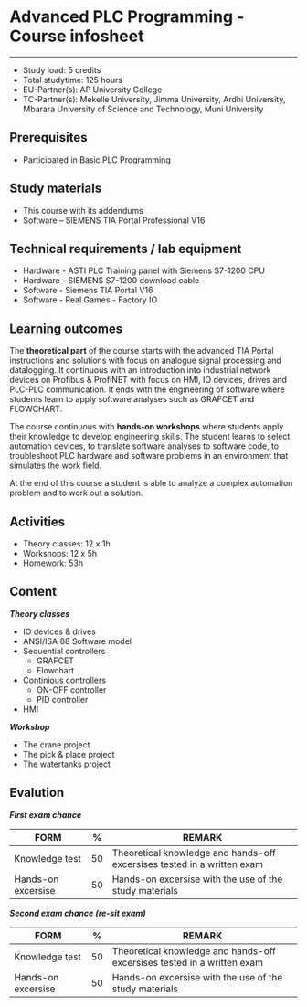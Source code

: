 # Advanced PLC Programming - Course infosheet
____________________________________________________________
* Study load: 5 credits
* Total studytime: 125 hours
* EU-Partner(s): AP University College
* TC-Partner(s): Mekelle University, Jimma University, Ardhi University, Mbarara University of Science and Technology, Muni University

## Prerequisites
* Participated in Basic PLC Programming

## Study materials
* This course with its addendums
* Software – SIEMENS TIA Portal Professional V16

## Technical requirements / lab equipment
* Hardware - ASTI PLC Training panel with Siemens S7-1200 CPU
* Hardware - SIEMENS S7-1200 download cable
* Software - Siemens TIA Portal V16
* Software - Real Games - Factory IO

## Learning outcomes
The **theoretical part** of the course starts with the advanced TIA Portal instructions and solutions with focus on analogue signal processing and datalogging.
It continuous with an introduction into industrial network devices on Profibus & ProfiNET with focus on HMI, IO devices, drives and PLC-PLC communication.
It ends with the engineering of software where students learn to apply software analyses such as GRAFCET and FLOWCHART.

The course continuous with **hands-on workshops** where students apply their knowledge to develop engineering skills. The student learns to select automation devices, to translate software analyses to software code, to troubleshoot PLC hardware and software problems in an environment that simulates the work field.

At the end of this course a student is able to analyze a complex automation problem and to work out a solution.

## Activities
-   Theory classes: 12 x 1h
-   Workshops: 12 x 5h
-   Homework: 53h

## Content
***Theory classes***
-   IO devices & drives
-   ANSI/ISA 88 Software model
-   Sequential controllers
    - GRAFCET
    - Flowchart
-   Continious controllers
    - ON-OFF controller
    - PID controller
-   HMI

***Workshop***
-   The crane project
-   The pick & place project
-   The watertanks project

## Evalution
***First exam chance***

| FORM | % | REMARK |
|---|---|---|
| Knowledge test | 50 | Theoretical knowledge and hands-off excersises tested in a written exam |
| Hands-on excersise | 50 | Hands-on excersise with the use of the study materials |

***Second exam chance (re-sit exam)***

| FORM | % | REMARK |
|----|---|---|
| Knowledge test | 50 | Theoretical knowledge and hands-off excersises tested in a written exam |
| Hands-on excersise | 50 | Hands-on excersise with the use of the study materials |
